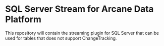 # SQL Server Stream for Arcane Data Platform

This repository will contain the streaming plugin for SQL Server that can be used for tables that does not support ChangeTracking.
